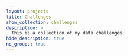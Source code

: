 ```yaml
---
layout: projects
title: Challenges
show_collection: challenges
description: >
  This is a collection of my data challenges
hide_description: true
no_groups: true
---
```

